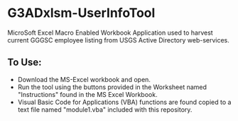 # G3ADxlsm-UserInfoTool
MicroSoft Excel Macro Enabled Workbook Application used to harvest current GGGSC employee listing from USGS Active Directory web-services.

## To Use:
- Download the MS-Excel workbook and open.
- Run the tool using the buttons provided in the Worksheet named "Instructions" found in the MS Excel Workbook.
- Visual Basic Code for Applications (VBA) functions are found copied to a text file named "module1.vba" included with this repository.

